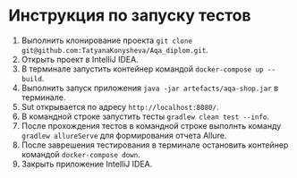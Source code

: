 # Инструкция по запуску тестов

1. Выполнить клонирование проекта `git clone git@github.com:TatyanaKonysheva/Aqa_diplom.git`.
2. Открыть проект в IntelliJ IDEA.
3. В терминале запустить контейнер командой `docker-compose up --build`.
4. Выполнить запуск приложения `java -jar artefacts/aqa-shop.jar` в терминале.
5. Sut открывается по адресу `http://localhost:8080/`.
6. В командной строке запустить тесты `gradlew clean test --info`.
7. После прохождения тестов в командной строке выполнть команду `gradlew allureServe` для формирования отчета Allure.
8. После заврешения тестирования в терминале остановить контейнер командой `docker-compose down`.
9. Закрыть приложение IntelliJ IDEA.
